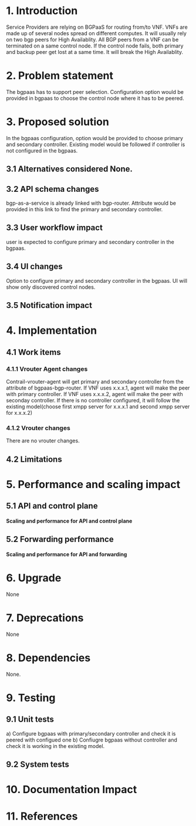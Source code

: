 # 1. Introduction
Service Providers are relying on BGPaaS for routing from/to VNF.
VNFs are made up of several nodes spread on different computes.
It will usually rely on two bgp peers for High Availablity.
All BGP peers from a VNF can be terminated on a same control node.
If the control node fails, both primary and backup peer get lost at
a same time. It will break the High Availablity.

# 2. Problem statement
The bgpaas has to support peer selection.
Configuration option would be provided in bgpaas to choose the control
node where it has to be peered.

# 3. Proposed solution
In the bgpaas configuration, option would be provided to choose
primary and secondary controller. Existing model would be followed
if controller is not configured in the bgpaas.

## 3.1 Alternatives considered None.

## 3.2 API schema changes
bgp-as-a-service is already linked with bgp-router. Attribute would be provided
in this link to find the primary and secondary controller.

## 3.3 User workflow impact
user is expected to configure primary and secondary controller in the bgpaas.

## 3.4 UI changes
Option to configure primary and secondary controller in the bgpaas.
UI will show only discovered control nodes.

## 3.5 Notification impact

# 4. Implementation

## 4.1 Work items

### 4.1.1 Vrouter Agent changes
Contrail-vrouter-agent will get primary and secondary controller from
the attribute of bgpaas-bgp-router. If VNF uses x.x.x.1, agent will
make the peer with primary controller. If VNF uses x.x.x.2, agent will
make the peer with seconday controller. If there is no controller
configured, it will follow the existing model(choose first xmpp server for
x.x.x.1 and second xmpp server for x.x.x.2)

### 4.1.2 Vrouter changes
There are no vrouter changes.

## 4.2 Limitations

# 5. Performance and scaling impact
## 5.1 API and control plane
#### Scaling and performance for API and control plane

## 5.2 Forwarding performance
#### Scaling and performance for API and forwarding

# 6. Upgrade
None

# 7. Deprecations
None

# 8. Dependencies
None.

# 9. Testing
## 9.1 Unit tests
a) Configure bgpaas with primary/secondary controller and check it is peered with configued one
b) Confiugre bgpaas without controller and check it is working in the existing model.

## 9.2 System tests

# 10. Documentation Impact

# 11. References
